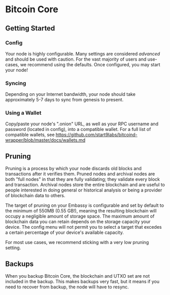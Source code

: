 # Bitcoin Core

## Getting Started

### Config

Your node is highly configurable. Many settings are considered _advanced_ and should be used with caution. For the vast majority of users and use-cases, we recommend using the defaults. Once configured, you may start your node!

### Syncing

Depending on your Internet bandwidth, your node should take approximately 5-7 days to sync from genesis to present.

### Using a Wallet

Copy/paste your node's ".onion" URL, as well as your RPC username and password (located in config), into a compatible wallet. For a full list of compatible wallets, see https://github.com/start9labs/bitcoind-wrapper/blob/master/docs/wallets.md

## Pruning

Pruning is a process by which your node discards old blocks and transactions after it verifies them. Pruned nodes and archival nodes are both "full nodes" in that they are fully validating; they validate every block and transaction. Archival nodes store the entire blockchain and are useful to people interested in doing general or historical analysis or being a provider of blockchain data to others. 

The target of pruning on your Embassy is configurable and set by default to the minimum of 550MB (0.55 GB!), meaning the resulting blockchain will occupy a negligible amount of storage space. The maximum amount of blockchain data you can retain depends on the storage capacity your device. The config menu will not permit you to select a target that excedes a certain percentage of your device's available capacity.

For most use cases, we recommend sticking with a very low pruning setting.

## Backups

When you backup Bitcoin Core, the blockchain and UTXO set are not included in the backup. This makes backups very fast, but it means if you need to recover from backup, the node will have to resync.
